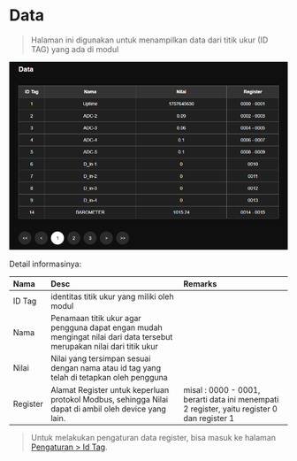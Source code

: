 # Data

> Halaman ini digunakan untuk menampilkan data dari titik ukur (ID TAG) yang ada di modul

![data_module](../assets/images/data_page.PNG)

Detail informasinya:

|Nama|Desc|Remarks|
|:---|:---|:------|
|ID Tag|identitas titik ukur yang miliki oleh modul||
|Nama|Penamaan titik ukur agar pengguna dapat engan mudah mengingat nilai dari data tersebut merupakan nilai dari titik ukur||
|Nilai|Nilai yang tersimpan sesuai dengan nama atau id tag yang telah di tetapkan oleh pengguna||
|Register|Alamat Register untuk keperluan protokol Modbus, sehingga Nilai dapat di ambil oleh device yang lain. |misal : 0000 - 0001, berarti data ini menempati 2 register, yaitu register 0 dan register 1|



> Untuk melakukan pengaturan data register, bisa masuk ke halaman [Pengaturan > Id Tag](menu/pengaturan/m_p_idtag.md).



